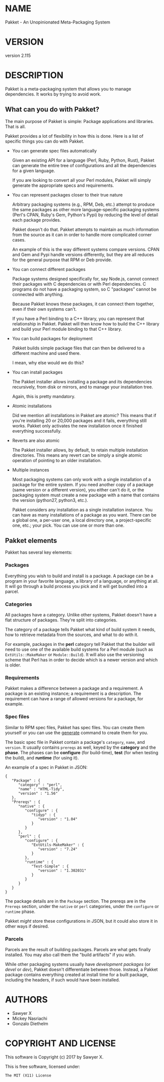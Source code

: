 # NAME

Pakket - An Unopinionated Meta-Packaging System

# VERSION

version 2.115

# DESCRIPTION

Pakket is a meta-packaging system that allows you to manage
dependencies. It works by trying to avoid work.

## What can you do with Pakket?

The main purpose of Pakket is simple: Package applications and
libraries. That is all.

Pakket provides a lot of flexibility in how this is done. Here is a list
of specific things you can do with Pakket.

- You can generate spec files automatically

    Given an existing API for a language (Perl, Ruby, Python, Rust), Pakket
    can generate the entire tree of configurations and all the dependencies
    for a given language.

    If you are looking to convert all your Perl modules, Pakket will simply
    generate the appropriate specs and requirements.

- You can represent packages closer to their true nature

    Arbitrary packaging systems (e.g., RPM, Deb, etc.) attempt to produce
    the same packages as other more language-specific packaging systems
    (Perl's CPAN, Ruby's Gem, Python's Pypi) by reducing the level of
    detail each package provides.

    Pakket doesn't do that. Pakket attempts to maintain as much information
    from the source as it can in order to handle more complicated corner
    cases.

    An example of this is the way different systems compare versions. CPAN
    and Gem and Pypi handle versions differently, but they are all reduces
    for the general purpose that RPM or Deb provide.

- You can connect different packages

    Package systems designed specifically for, say Node.js, cannot connect
    their packages with C dependencies or with Perl dependencies. C programs
    do not have a packaging system, so C "packages" cannot be connected with
    anything.

    Because Pakket knows these packages, it can connect them together, even
    if their own systems can't.

    If you have a Perl binding to a C++ library, you can represent that
    relationship in Pakket. Pakket will then know how to build the C++
    library and build your Perl module binding to that C++ library.

- You can build packages for deployment

    Pakket builds simple package files that can then be delivered to a
    different machine and used there.

    I mean, why else would we do this?

- You can install packages

    The Pakket installer allows installing a package and its dependencies
    recursively, from disk or mirrors, and to manage your installation tree.

    Again, this is pretty mandatory.

- Atomic installations

    Did we mention all installations in Pakket are atomic? This means that
    if you're installing 20 or 20,000 packages and it fails, everything
    still works. Pakket only activates the new installation once it finished
    everything successfully.

- Reverts are also atomic

    The Pakket installer allows, by default, to retain multiple
    installation directories. This means any revert can be simply a single
    atomic operation of pointing to an older installation.

- Multiple instances

    Most packaging systems can only work with a single installation of a
    package for the entire system. If you need another copy of a package
    (same version or a different version), you either can't do it, or the
    packaging system must create a new package with a name that contains the
    version (python27, python3, etc.).

    Pakket considers any installation as a single installation instance. You
    can have as many installations of a package as you want. There can be a
    global one, a per-user one, a local directory one, a project-specific
    one, etc.; your pick. You can use one or more than one.

## Pakket elements

Pakket has several key elements:

### Packages

Everything you wish to build and install is a package. A package
can be a program in your favorite language, a library of a language,
or anything at all. It will go through a build process you pick and
it will get bundled into a parcel.

### Categories

All packages have a category. Unlike other systems, Pakket doesn't
have a flat structure of packages. They're split into categories.

The category of a package tells Pakket what kind of build system it
needs, how to retrieve metadata from the sources, and what to do
with it.

For example, packages in the **perl** category tell Pakket that the
builder will need to use one of the available build systems for
a Perl module (such as `ExtUtils::MakeMaker` or `Module::Build`).
It will also use the versioning scheme that Perl has in order to
decide which is a newer version and which is older.

### Requirements

Pakket makes a difference between a package and a requirement. A package
is an existing instance; a requirement is a description. The requirement
can have a range of allowed versions for a package, for example.

### Spec files

Similar to RPM spec files, Pakket has spec files. You can create them
yourself or you can use the [generate](https://metacpan.org/pod/Pakket::CLI::Command::manage)
command to create them for you.

The basic spec file in Pakket contain a package's `category`,
`name`, and `version`. It usually contains `prereqs` as well,
keyed by the **category** and the **phase**. The phases can be
**configure** (for build-time), **test** (for when testing the build),
and **runtime** (for using it).

An example of a spec in Pakket in JSON:

    {
       "Package" : {
          "category" : "perl",
          "name" : "HTML-Tidy",
          "version" : "1.56"
       },
       "Prereqs" : {
          "native" : {
             "configure" : {
                "tidyp" : {
                   "version" : "1.04"
                }
             }
          },
          "perl" : {
             "configure" : {
                "ExtUtils-MakeMaker" : {
                   "version" : "7.24"
                }
             },
             "runtime" : {
                "Test-Simple" : {
                   "version" : "1.302031"
                }
             }
          }
       }
    }

The package details are in the `Package` section. The prereqs are
in the `Prereqs` section, under the `native` or `perl` categories,
under the `configure` or `runtime` phase.

Pakket _might_ store these configurations in JSON, but it could also
store it in other ways if desired.

### Parcels

Parcels are the result of building packages. Parcels are what gets
finally installed. You may also call them the "build artifacts" if you
wish.

While other packaging systems usually have _development packages_ (or
_devel_ or _dev_), Pakket doesn't differentiate between those.
Instead, a Pakket package contains everything created at install time
for a built package, including the headers, if such would have been
installed.

# AUTHORS

- Sawyer X
- Mickey Nasriachi
- Gonzalo Diethelm

# COPYRIGHT AND LICENSE

This software is Copyright (c) 2017 by Sawyer X.

This is free software, licensed under:

    The MIT (X11) License
